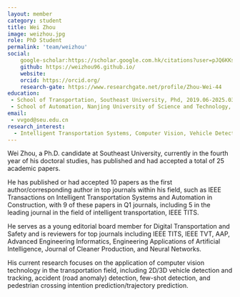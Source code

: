```yaml
---
layout: member
category: student
title: Wei Zhou
image: weizhou.jpg
role: PhD Student
permalink: 'team/weizhou'
social:
    google-scholar:https://scholar.google.com.hk/citations?user=pJQ6KKsAAAAJ&hl=zh-CN
    github: https://weizhou96.github.io/
    website:
    orcid: https://orcid.org/
    research-gate: https://www.researchgate.net/profile/Zhou-Wei-44
education:
 - School of Transportation, Southeast University, Phd, 2019.06-2025.03 (expected)
 - School of Automation, Nanjing University of Science and Technology,  Bachelor's, 2015.09-2019.06
email:
 - vvgod@seu.edu.cn
research_interest: 
  - Intelligent Transportation Systems, Computer Vision, Vehicle Detection, Accident Detection/Prediction, Multi-modal Large Models
---
```


Wei Zhou, a Ph.D. candidate at Southeast University, currently in the fourth year of his doctoral studies, has published and had accepted a total of 25 academic papers. 

He has published or had accepted 10 papers as the first author/corresponding author in top journals within his field, such as IEEE Transactions on Intelligent Transportation Systems and Automation in Construction, with 9 of these papers in Q1 journals, including 5 in the leading journal in the field of intelligent transportation, IEEE TITS. 

He serves as a young editorial board member for Digital Transportation and Safety and is reviewers for top journals including IEEE TITS, IEEE TVT, AAP, Advanced Engineering Informatics, Engineering Applications of Artificial Intelligence, Journal of Cleaner Production, and Neural Networks. 

His current research focuses on the application of computer vision technology in the transportation field, including 2D/3D vehicle detection and tracking, accident (road anomaly) detection, few-shot detection, and pedestrian crossing intention prediction/trajectory prediction.